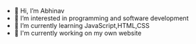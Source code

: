 - 👋 Hi, I’m Abhinav
- 👀 I’m interested in programming and software development 
- 🌱 I’m currently learning JavaScript,HTML,CSS
- 💞️ I'm currently working on my own website

<!---
Abhinav2008-dotcom/Abhinav2008-dotcom is a ✨ special ✨ repository because its `README.md` (this file) appears on your GitHub profile.
You can click the Preview link to take a look at your changes.
--->

